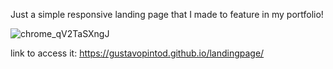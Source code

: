 Just a simple responsive landing page that I made to feature in my portfolio!
	

        
![chrome_qV2TaSXngJ](https://github.com/GustavoPintod/landingpage/assets/101601542/c9bfd66d-8195-4432-9630-a56b2a0ad174)


link to access it:
https://gustavopintod.github.io/landingpage/
